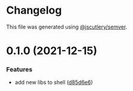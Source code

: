 # Changelog

This file was generated using [@jscutlery/semver](https://github.com/jscutlery/semver).

# 0.1.0 (2021-12-15)


### Features

* add new libs to shell ([d85d6e6](https://github.com/bndF1/nx-bnd/commit/d85d6e63edb7605dbcb0ed91dc19a7f0193893cb))
